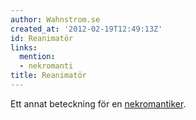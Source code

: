 ```yaml
---
author: Wahnstrom.se
created_at: '2012-02-19T12:49:13Z'
id: Reanimatör
links:
  mention:
  - nekromanti
title: Reanimatör
---
```


Ett annat beteckning för en [nekromantiker].

  [nekromantiker]: nekromanti